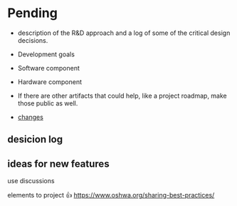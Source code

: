 # Pending

- description of the R&D approach and a log of some of the critical design decisions.

- Development goals
- Software component
- Hardware component
- If there are other artifacts that could help, like a project roadmap, make those public as well.

- [changes](/docs/changes.md)

## desicion log

## ideas for new features

use discussions

elements to project 👍
https://www.oshwa.org/sharing-best-practices/
